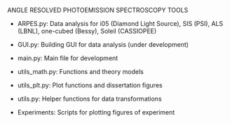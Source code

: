 ANGLE RESOLVED PHOTOEMISSION SPECTROSCOPY TOOLS

- ARPES.py:       Data analysis for i05 (Diamond Light Source), SIS (PSI), ALS (LBNL), one-cubed (Bessy), Soleil (CASSIOPEE)

- GUI.py:         Building GUI for data analysis (under development)

- main.py:        Main file for development

- utils_math.py:  Functions and theory models

- utils_plt.py:   Plot functions and dissertation figures

- utils.py:       Helper functions for data transformations

- Experiments:    Scripts for plotting figures of experiment
